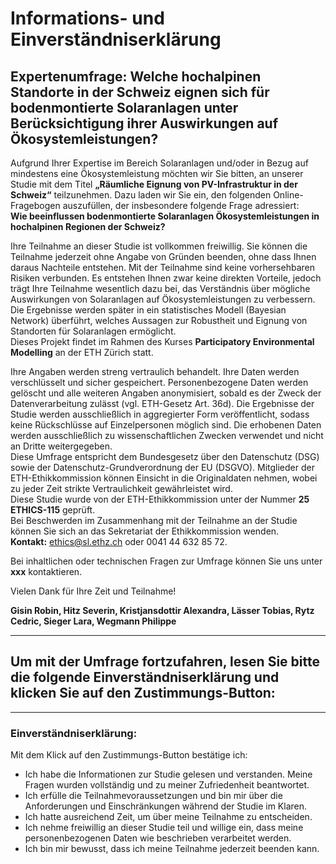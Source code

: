 # Informations- und Einverständniserklärung

## Expertenumfrage: Welche hochalpinen Standorte in der Schweiz eignen sich für bodenmontierte Solaranlagen unter Berücksichtigung ihrer Auswirkungen auf Ökosystemleistungen?

Aufgrund Ihrer Expertise im Bereich Solaranlagen und/oder in Bezug auf mindestens eine Ökosystemleistung möchten wir Sie bitten, an unserer Studie mit dem Titel **„Räumliche Eignung von PV-Infrastruktur in der Schweiz“** teilzunehmen. Dazu laden wir Sie ein, den folgenden Online-Fragebogen auszufüllen, der insbesondere folgende Frage adressiert:  
**Wie beeinflussen bodenmontierte Solaranlagen Ökosystemleistungen in hochalpinen Regionen der Schweiz?**

Ihre Teilnahme an dieser Studie ist vollkommen freiwillig. Sie können die Teilnahme jederzeit ohne Angabe von Gründen beenden, ohne dass Ihnen daraus Nachteile entstehen. Mit der Teilnahme sind keine vorhersehbaren Risiken verbunden. Es entstehen Ihnen zwar keine direkten Vorteile, jedoch trägt Ihre Teilnahme wesentlich dazu bei, das Verständnis über mögliche Auswirkungen von Solaranlagen auf Ökosystemleistungen zu verbessern. Die Ergebnisse werden später in ein statistisches Modell (Bayesian Network) überführt, welches Aussagen zur Robustheit und Eignung von Standorten für Solaranlagen ermöglicht.  
Dieses Projekt findet im Rahmen des Kurses **Participatory Environmental Modelling** an der ETH Zürich statt.

Ihre Angaben werden streng vertraulich behandelt. Ihre Daten werden verschlüsselt und sicher gespeichert. Personenbezogene Daten werden gelöscht und alle weiteren Angaben anonymisiert, sobald es der Zweck der Datenverarbeitung zulässt (vgl. ETH-Gesetz Art. 36d). Die Ergebnisse der Studie werden ausschließlich in aggregierter Form veröffentlicht, sodass keine Rückschlüsse auf Einzelpersonen möglich sind. Die erhobenen Daten werden ausschließlich zu wissenschaftlichen Zwecken verwendet und nicht an Dritte weitergegeben.  
Diese Umfrage entspricht dem Bundesgesetz über den Datenschutz (DSG) sowie der Datenschutz-Grundverordnung der EU (DSGVO). Mitglieder der ETH-Ethikkommission können Einsicht in die Originaldaten nehmen, wobei zu jeder Zeit strikte Vertraulichkeit gewährleistet wird.  
Diese Studie wurde von der ETH-Ethikkommission unter der Nummer **25 ETHICS-115** geprüft.  
Bei Beschwerden im Zusammenhang mit der Teilnahme an der Studie können Sie sich an das Sekretariat der Ethikkommission wenden.  
**Kontakt:** ethics@sl.ethz.ch oder 0041 44 632 85 72.

Bei inhaltlichen oder technischen Fragen zur Umfrage können Sie uns unter **xxx** kontaktieren.

Vielen Dank für Ihre Zeit und Teilnahme!

**Gisin Robin, Hitz Severin, Kristjansdottir Alexandra, Lässer Tobias, Rytz Cedric, Sieger Lara, Wegmann Philippe**

---

## Um mit der Umfrage fortzufahren, lesen Sie bitte die folgende Einverständniserklärung und klicken Sie auf den Zustimmungs-Button:

---

### Einverständniserklärung:

Mit dem Klick auf den Zustimmungs-Button bestätige ich:

- Ich habe die Informationen zur Studie gelesen und verstanden. Meine Fragen wurden vollständig und zu meiner Zufriedenheit beantwortet.
- Ich erfülle die Teilnahmevoraussetzungen und bin mir über die Anforderungen und Einschränkungen während der Studie im Klaren.
- Ich hatte ausreichend Zeit, um über meine Teilnahme zu entscheiden.
- Ich nehme freiwillig an dieser Studie teil und willige ein, dass meine personenbezogenen Daten wie beschrieben verarbeitet werden.
- Ich bin mir bewusst, dass ich meine Teilnahme jederzeit beenden kann.
